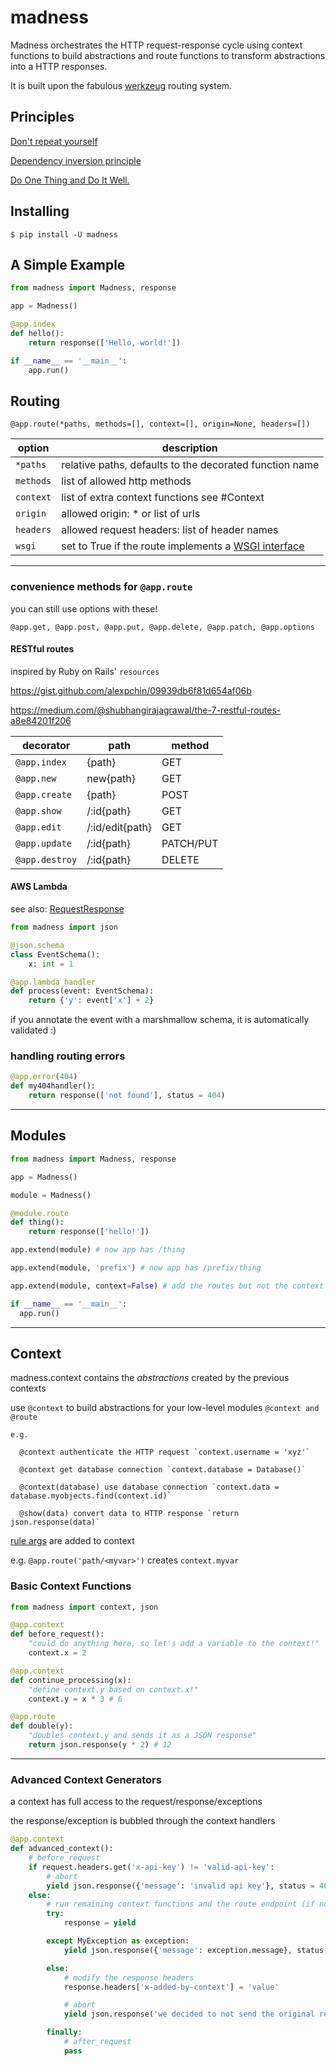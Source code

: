 # madness

Madness orchestrates the HTTP request-response cycle using context functions to build abstractions and route functions to transform abstractions into a HTTP responses.

It is built upon the fabulous [werkzeug](https://github.com/pallets/werkzeug) routing system.


## Principles

[Don't repeat yourself](https://en.wikipedia.org/wiki/Don%27t_repeat_yourself)

[Dependency inversion principle](https://en.wikipedia.org/wiki/Dependency_inversion_principle)

[Do One Thing and Do It Well.](https://en.wikipedia.org/wiki/Unix_philosophy#Do_One_Thing_and_Do_It_Well)


## Installing

```console
$ pip install -U madness
```

## A Simple Example

```python
from madness import Madness, response

app = Madness()

@app.index
def hello():
    return response(['Hello, world!'])

if __name__ == '__main__':
    app.run()
```


## Routing

`@app.route(*paths, methods=[], context=[], origin=None, headers=[])`          

option | description
------------ | -------------
`*paths` | relative paths, defaults to the decorated function name
`methods` | list of allowed http methods
`context` | list of extra context functions see #Context
`origin` | allowed origin: \* or list of urls
`headers` | allowed request headers: list of header names
`wsgi` | set to True if the route implements a [WSGI interface](https://www.python.org/dev/peps/pep-0333/)

***

### convenience methods for `@app.route`

you can still use options with these!

`@app.get, @app.post, @app.put, @app.delete, @app.patch, @app.options`

#### RESTful routes

inspired by Ruby on Rails' `resources`

https://gist.github.com/alexpchin/09939db6f81d654af06b

https://medium.com/@shubhangirajagrawal/the-7-restful-routes-a8e84201f206

decorator | path | method
------------ | ------------- | -------------
`@app.index` | {path} | GET
`@app.new` | new{path} | GET
`@app.create` | {path} | POST
`@app.show` | /:id{path} | GET
`@app.edit` | /:id/edit{path} | GET
`@app.update` | /:id{path} | PATCH/PUT
`@app.destroy` | /:id{path} | DELETE


#### AWS Lambda

see also: [RequestResponse](https://docs.aws.amazon.com/lambda/latest/dg/python-programming-model-handler-types.html)

```python
from madness import json

@json.schema
class EventSchema():
    x: int = 1

@app.lambda_handler
def process(event: EventSchema):
    return {'y': event['x'] + 2}
```

if you annotate the event with a marshmallow schema, it is automatically validated :)

### handling routing errors

```python
@app.error(404)
def my404handler():
    return response(['not found'], status = 404)
```

***

## Modules

```python
from madness import Madness, response

app = Madness()

module = Madness()

@module.route
def thing():
    return response(['hello!'])

app.extend(module) # now app has /thing

app.extend(module, 'prefix') # now app has /prefix/thing

app.extend(module, context=False) # add the routes but not the context

if __name__ == '__main__':
  app.run()
```

***

## Context

madness.context contains the *abstractions* created by the previous contexts

use `@context` to build abstractions for your low-level modules `@context and @route`

```
e.g.

  @context authenticate the HTTP request `context.username = 'xyz'`

  @context get database connection `context.database = Database()`

  @context(database) use database connection `context.data = database.myobjects.find(context.id)`

  @show(data) convert data to HTTP response `return json.response(data)`
```

[rule args](http://werkzeug.pocoo.org/docs/0.14/routing/) are added to context

e.g. `@app.route('path/<myvar>')` creates `context.myvar`


### Basic Context Functions

```python
from madness import context, json

@app.context
def before_request():
    "could do anything here, so let's add a variable to the context!"
    context.x = 2

@app.context
def continue_processing(x):
    "define context.y based on context.x!"
    context.y = x * 3 # 6

@app.route
def double(y):
    "doubles context.y and sends it as a JSON response"
    return json.response(y * 2) # 12

```

***

### Advanced Context Generators

a context has full access to the request/response/exceptions

the response/exception is bubbled through the context handlers

```python
@app.context
def advanced_context():
    # before_request
    if request.headers.get('x-api-key') != 'valid-api-key':
        # abort
        yield json.response({'message': 'invalid api key'}, status = 403)
    else:
        # run remaining context functions and the route endpoint (if not aborted)
        try:
            response = yield

        except MyException as exception:
            yield json.response({'message': exception.message}, status = 500)

        else:
            # modify the response headers
            response.headers['x-added-by-context'] = 'value'

            # abort
            yield json.response('we decided to not send the original response, isn\'t that weird?')

        finally:
            # after_request
            pass

```
